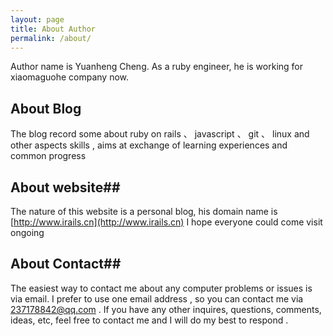 ```yaml
---
layout: page
title: About Author
permalink: /about/
---
```


Author name is Yuanheng Cheng. As a ruby engineer, he is working for xiaomaguohe company now.

## About Blog ##

The blog record some about ruby on rails 、 javascript 、 git 、 linux and other aspects skills , aims at exchange of learning experiences and common progress

## About website##

The nature of this website is a personal blog, his domain name is [http://www.irails.cn](http://www.irails.cn) I hope everyone could come visit ongoing

## About Contact##

The easiest way to contact me about any computer problems or issues is via email. I prefer to use one email address , so you can contact me via 237178842@qq.com . If you have any other inquires, questions, comments, ideas, etc, feel free to contact me and I will do my best to respond .
